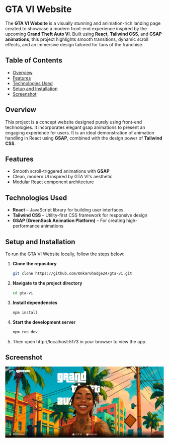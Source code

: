 # GTA VI Website

The **GTA VI Website** is a visually stunning and animation-rich landing page created to showcase a modern front-end experience inspired by the upcoming **Grand Theft Auto VI**. Built using **React**, **Tailwind CSS**, and **GSAP animations**, this project highlights smooth transitions, dynamic scroll effects, and an immersive design tailored for fans of the franchise.

## Table of Contents

- [Overview](#overview)
- [Features](#features)
- [Technologies Used](#technologies-used)
- [Setup and Installation](#setup-and-installation)
- [Screenshot](#screenshot)

## Overview

This project is a concept website designed purely using front-end technologies. It incorporates elegant gsap animations to present an engaging experience for users. It is an ideal demonstration of animation handling in React using **GSAP**, combined with the design power of **Tailwind CSS**.

## Features

- Smooth scroll-triggered animations with **GSAP**
- Clean, modern UI inspired by GTA VI's aesthetic
- Modular React component architecture

## Technologies Used

- **React** – JavaScript library for building user interfaces
- **Tailwind CSS** – Utility-first CSS framework for responsive design
- **GSAP (GreenSock Animation Platform)** – For creating high-performance animations

## Setup and Installation

To run the GTA VI Website locally, follow the steps below:

1. **Clone the repository**

   ```bash
   git clone https://github.com/OmkarGhadge24/gta-vi.git
   ```

2. **Navigate to the project directory**

   ```bash
   cd gta-vi
   ```

3. **Install dependencies**

   ```bash
   npm install
   ```

4. **Start the development server**

   ```bash
   npm run dev
   ```
5. Then open http://localhost:5173 in your browser to view the app.

## Screenshot   
  ![Landing Page](https://github.com/OmkarGhadge24/gta-vi/blob/main/public/landing%20screen.png)
